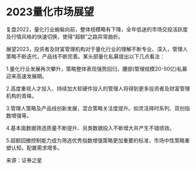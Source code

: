 # 2023量化市场展望

复盘2022，量化行业蜿蜒向前，整体规模略有下降，全年低迷的市场交投活跃度及行情风格的快速切换，使得“超额”之路异常曲折。

展望2023，投资者及财富管理机构对于量化行业的理解不断专业、深入，管理人策略不断迭代，产品线不断完善。某头部量化私募提出以下几点看法：

1.量化行业发展再次攀升，策略整体表现强势回归，腰部(管理规模20-50亿)私募迎来高速发展期。

2.高度重视人才投入、持续加大软硬件投入的管理人将得到更多投资者及财富管理机构的青睐。

3.管理人策略及产品线创新发展，混合策略关注度提升。如灵活择时系列、双创指数增强等。

4.基本面数据筛选质量不断提升、另类数据投入不断增大并产生不错绩效。

5.超额回撤控制能力成为筛选优秀指数增强策略更加重要的标准，市场中性策略重塑认知，配置需求增多。

来源：证券之星
